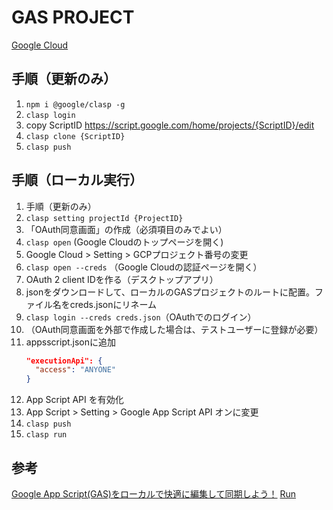 # GAS PROJECT

[Google Cloud](https://console.cloud.google.com/home/dashboard?hl=ja&project=gas-project-421509)

## 手順（更新のみ）
1. `npm i @google/clasp -g`
2. `clasp login`
3. copy ScriptID
  https://script.google.com/home/projects/{ScriptID}/edit
4. `clasp clone {ScriptID}`
5. `clasp push`

## 手順（ローカル実行）
1. 手順（更新のみ）
2. `clasp setting projectId {ProjectID}`
3. 「OAuth同意画面」の作成（必須項目のみでよい）
4. `clasp open` (Google Cloudのトップページを開く)
6. Google Cloud > Setting > GCPプロジェクト番号の変更
7. `clasp open --creds` （Google Cloudの認証ページを開く）
8. OAuth 2 client IDを作る（デスクトップアプリ）
9. jsonをダウンロードして、ローカルのGASプロジェクトのルートに配置。ファイル名をcreds.jsonにリネーム
10. `clasp login --creds creds.json`（OAuthでのログイン）
11. （OAuth同意画面を外部で作成した場合は、テストユーザーに登録が必要）
12. appsscript.jsonに追加
    ```json
    "executionApi": {
      "access": "ANYONE"
    }
    ```
13. App Script API を有効化
14. App Script > Setting > Google App Script API オンに変更
15. `clasp push`
16. `clasp run`

## 参考
[Google App Script(GAS)をローカルで快適に編集して同期しよう！](https://qiita.com/fruitriin/items/62120f102d50dce5c51a)
[Run](https://github.com/google/clasp/blob/master/docs/run.md#run)